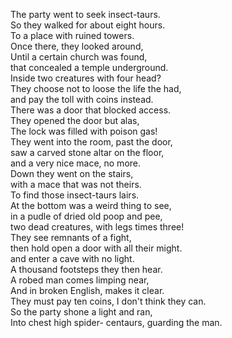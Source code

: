 The party went to seek insect-taurs.  
So they walked for about eight hours.  
To a place with ruined towers.  
Once there, they looked around,  
Until a certain church was found,  
that concealed a temple underground.  
Inside two creatures with four head?  
They choose not to loose the life the had,  
and pay the toll with coins instead.  
There was a door that blocked access.  
They opened the door but alas,  
The lock was filled with poison gas!  
They went into the room, past the door,  
saw a carved stone altar on the floor,  
and a very nice mace, no more.  
Down they went on the stairs,  
with a mace that was not theirs.  
To find those insect-taurs lairs.  
At the bottom was a weird thing to see,  
in a pudle of dried old poop and pee,  
two dead creatures, with legs times three!  
They see remnants of a fight,  
then hold open a door with all their might.  
and enter a cave with no light.  
A thousand footsteps they then hear.  
A robed man comes limping near,  
And in broken English, makes it clear.  
They must pay ten coins, I don't think they can.  
So the party shone a light and ran,  
Into chest high spider- centaurs, guarding the man.  